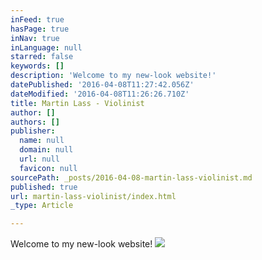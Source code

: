 ```yaml
---
inFeed: true
hasPage: true
inNav: true
inLanguage: null
starred: false
keywords: []
description: 'Welcome to my new-look website!'
datePublished: '2016-04-08T11:27:42.056Z'
dateModified: '2016-04-08T11:26:26.710Z'
title: Martin Lass - Violinist
author: []
authors: []
publisher:
  name: null
  domain: null
  url: null
  favicon: null
sourcePath: _posts/2016-04-08-martin-lass-violinist.md
published: true
url: martin-lass-violinist/index.html
_type: Article

---
```

Welcome to my new-look website!
![](https://the-grid-user-content.s3-us-west-2.amazonaws.com/43d98f78-2ded-4c3f-a8e3-22941b1ace35.jpg)